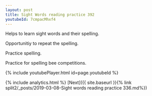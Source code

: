 ```yaml
---
layout: post
title: Sight Words reading practice 392
youtubeId: 7cmpacMhxf4
---
```

 
 
Helps to learn sight words and their spelling.

Opportunitiy to repeat the spelling. 

Practice spelling. 
 
Practice for spelling bee competitions. 
 
{% include youtubePlayer.html id=page.youtubeId %}
 
 
{% include analytics.html %} 
[Next]({{ site.baseurl }}{% link  split2/_posts/2019-03-08-Sight words reading practice 336.md%})
 
